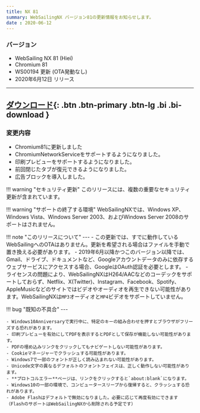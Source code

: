 ```yaml
---
title: NX 81
summary: WebSailingNX バージョン81の更新情報をお知らせします。
date : 2020-06-12
---
```

### バージョン

* WebSailing NX 81 (Hiei)
* Chromium 81
* WS00194 更新 (OTA発動なし)
* 2020年6月12日 リリース

---
[ ダウンロード](https://download.wsoft.ws/WS00194){: .btn .btn-primary .btn-lg .bi .bi-download }
---

### 変更内容

* Chromium81に更新しました
* ChromiumNetworkServiceをサポートするようになりました。
* 印刷プレビューをサポートするようになりました。
* 前回閉じたタブが復元できるようになりました。
* 広告ブロックを導入しました。

!!! warning "セキュリティ更新"
    このリリースには、複数の重要なセキュリティ更新が含まれています。

!!! warning "サポートの終了する環境"
    WebSailingNXでは、Windows XP、Windows Vista、Windows Server 2003、およびWindows Server 2008のサポートはされません。

!!! note "このリリースについて"
    ---
    - この更新では、すでに動作しているWebSailingへのOTAはありません。更新を希望される場合はファイルを手動で置き換える必要があります。
    - 2019年6月以降かつこのバージョン以降では、Gmail、ドライブ、ドキュメントなど、Googleアカウントデータのみに依存するウェブサービスにアクセスする場合、GoogleはOAuth認証を必要とします。
    - ライセンスの問題により、WebSailingNXはH264/AACなどのコーデックをサポートしておらず、Netflix、X(Twitter)、Instagram、Facebook、Spotify、AppleMusicなどのサイトではビデオやオーディオを再生できない可能性があります。WebSailingNXは`MP3`オーディオと`MP4`ビデオをサポートしていません。

!!! bug "既知の不具合"
    ---
    
    - Windows10Anniversaryで実行中に、特定のキーの組み合わせを押すとブラウザがフリーズする恐れがあります。
    - 印刷プレビューを有効にしてPDFを表示するとPDFとして保存が機能しない可能性があります。
    - PDFの埋め込みリンクをクリックしてもナビゲートしない可能性があります。
    - Cookieマネージャーでクラッシュする可能性があります。
    - Windows7で一部のフォントが正しく読み込まれない可能性があります。
    - Unicode文字の異なるデフォルトのフォントフェイスは、正しく動作しない可能性があります。
    - **プロトコルエラー**ページは、リンクをクリックすると`about:blank`になります。
    - Windows10の一部の環境で、コンピュータースリープから復帰すると、クラッシュする恐れがあります。
    - Adobe Flashはデフォルトで無効になりました。必要に応じて再度有効にできます（FlashのサポートはWebSailingNXから削除される予定です）